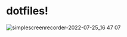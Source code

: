 # dotfiles!
![simplescreenrecorder-2022-07-25_16 47 07](https://user-images.githubusercontent.com/58153210/181108086-8bdb6cbc-af43-4ac3-97dc-f6f2cb156810.gif)
